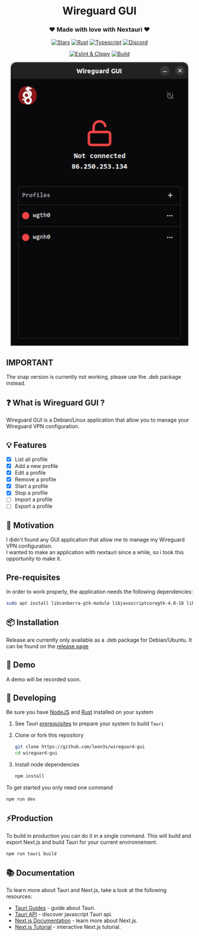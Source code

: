 <div align="center">
  <h1>Wireguard GUI</h1>
  <h3>❤️ Made with love with Nextauri ❤️</h3>

<p>

[![Stars](https://img.shields.io/github/stars/leon3s/wireguard-gui?style=social)](https://github.com/leon3s/wireguard-gui)
[![Rust](https://img.shields.io/badge/built_with-Rust-dca282.svg)](https://github.com/leon3s/wireguard-gui)
[![Typescript](https://img.shields.io/badge/built_with-Typescript-3178C6.svg)](https://github.com/leon3s/wireguard-gui)
[![Discord](https://img.shields.io/discord/1011267493114949693?label=chat&logo=discord)](https://discord.gg/WV4Aac8uZg)

</p>

<p>

[![Eslint & Clippy](https://github.com/leon3s/wireguard-gui/actions/workflows/eslint_clippy.yml/badge.svg)](https://github.com/leon3s/wireguard-gui/actions/workflows/eslint_clippy.yml)
[![Build](https://github.com/leon3s/wireguard-gui/actions/workflows/build.yml/badge.svg)](https://github.com/leon3s/wireguard-gui/actions/workflows/build.yml)

<p>

<img src="./public/img/app.png" />

</div>

## IMPORTANT

The snap version is currently not working, please use the .deb package instead.

## ❓ What is Wireguard GUI ?

Wireguard GUI is a Debian/Linux application that allow you to manage your Wireguard VPN configuration.

## 💡 Features

- [x] List all profile
- [x] Add a new profile
- [x] Edit a profile
- [x] Remove a profile
- [x] Start a profile
- [x] Stop a profile
- [ ] Import a profile
- [ ] Export a profile

## 💪 Motivation

I didn't found any GUI application that allow me to manage my Wireguard VPN configuration. <br />
I wanted to make an application with nextauri since a while, so i took this opportunity to make it.

## Pre-requisites

In order to work properly, the application needs the following dependencies:

```sh
sudo apt install libcanberra-gtk-module libjavascriptcoregtk-4.0-18 libicu70 libwebkit2gtk-4.0-37 wireguard resolvconf
```

## 📦 Installation

Release are currently only available as a .deb package for Debian/Ubuntu.
It can be found on the [release page](https://github.com/leon3s/wireguard-gui/releases/latest)

## 🚀 Demo

A demo will be recorded soon.

## 🎨 Developing

Be sure you have [NodeJS](https://nodejs.org/en/) and [Rust](https://www.rust-lang.org/) installed on your system

1.  See Tauri [prerequisites](https://tauri.app/v1/guides/getting-started/prerequisites/) to prepare your system to build `Tauri`

2.  Clone or fork this repository
    ```sh
    git clone https://github.com/leon3s/wireguard-gui
    cd wireguard-gui
    ```
3.  Install node dependencies
    ```sh
    npm install
    ```

To get started you only need one command

```sh
npm run dev
```

## ⚡Production

To build in production you can do it in a single command.
This will build and export Next.js and build Tauri for your current environnement.

```sh
npm run tauri build
```

## 📚 Documentation

To learn more about Tauri and Next.js, take a look at the following resources:

- [Tauri Guides](https://tauri.app/v1/guides/) - guide about Tauri.
- [Tauri API](https://tauri.app/v1/api/js) - discover javascript Tauri api.
- [Next.js Documentation](https://nextjs.org/docs) - learn more about Next.js.
- [Next.js Tutorial](https://nextjs.org/learn) - interactive Next.js tutorial.
